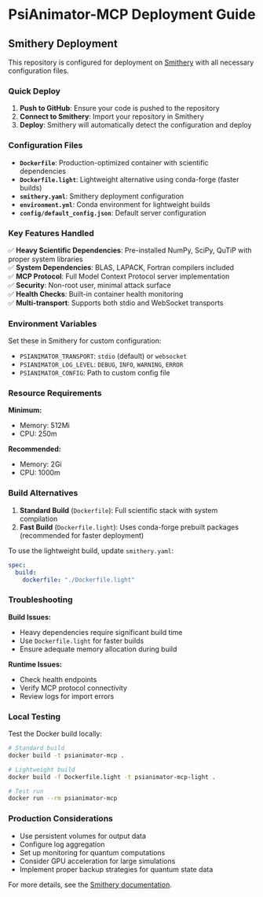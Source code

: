 # PsiAnimator-MCP Deployment Guide

## Smithery Deployment

This repository is configured for deployment on [Smithery](https://smithery.ai) with all necessary configuration files.

### Quick Deploy

1. **Push to GitHub**: Ensure your code is pushed to the repository
2. **Connect to Smithery**: Import your repository in Smithery
3. **Deploy**: Smithery will automatically detect the configuration and deploy

### Configuration Files

- **`Dockerfile`**: Production-optimized container with scientific dependencies
- **`Dockerfile.light`**: Lightweight alternative using conda-forge (faster builds)
- **`smithery.yaml`**: Smithery deployment configuration
- **`environment.yml`**: Conda environment for lightweight builds
- **`config/default_config.json`**: Default server configuration

### Key Features Handled

✅ **Heavy Scientific Dependencies**: Pre-installed NumPy, SciPy, QuTiP with proper system libraries  
✅ **System Dependencies**: BLAS, LAPACK, Fortran compilers included  
✅ **MCP Protocol**: Full Model Context Protocol server implementation  
✅ **Security**: Non-root user, minimal attack surface  
✅ **Health Checks**: Built-in container health monitoring  
✅ **Multi-transport**: Supports both stdio and WebSocket transports  

### Environment Variables

Set these in Smithery for custom configuration:

- `PSIANIMATOR_TRANSPORT`: `stdio` (default) or `websocket`
- `PSIANIMATOR_LOG_LEVEL`: `DEBUG`, `INFO`, `WARNING`, `ERROR`
- `PSIANIMATOR_CONFIG`: Path to custom config file

### Resource Requirements

**Minimum:**
- Memory: 512Mi
- CPU: 250m

**Recommended:**
- Memory: 2Gi
- CPU: 1000m

### Build Alternatives

1. **Standard Build** (`Dockerfile`): Full scientific stack with system compilation
2. **Fast Build** (`Dockerfile.light`): Uses conda-forge prebuilt packages (recommended for faster deployment)

To use the lightweight build, update `smithery.yaml`:
```yaml
spec:
  build:
    dockerfile: "./Dockerfile.light"
```

### Troubleshooting

**Build Issues:**
- Heavy dependencies require significant build time
- Use `Dockerfile.light` for faster builds
- Ensure adequate memory allocation during build

**Runtime Issues:**
- Check health endpoints
- Verify MCP protocol connectivity
- Review logs for import errors

### Local Testing

Test the Docker build locally:

```bash
# Standard build
docker build -t psianimator-mcp .

# Lightweight build  
docker build -f Dockerfile.light -t psianimator-mcp-light .

# Test run
docker run --rm psianimator-mcp
```

### Production Considerations

- Use persistent volumes for output data
- Configure log aggregation
- Set up monitoring for quantum computations
- Consider GPU acceleration for large simulations
- Implement proper backup strategies for quantum state data

For more details, see the [Smithery documentation](https://smithery.ai/docs).